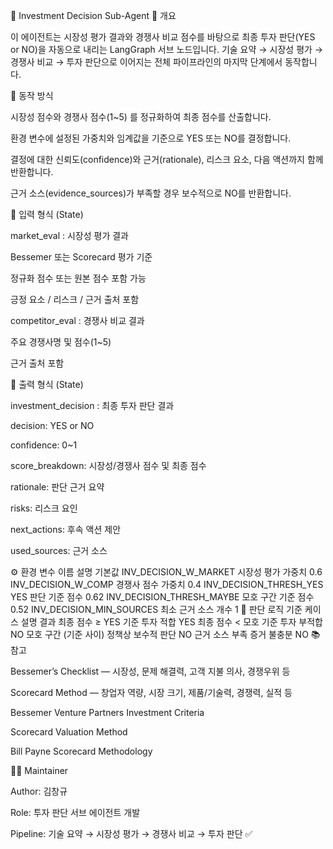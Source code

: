 🧠 Investment Decision Sub-Agent
📌 개요

이 에이전트는 시장성 평가 결과와 경쟁사 비교 점수를 바탕으로 최종 투자 판단(YES or NO)을 자동으로 내리는 LangGraph 서브 노드입니다.
기술 요약 → 시장성 평가 → 경쟁사 비교 → 투자 판단으로 이어지는 전체 파이프라인의 마지막 단계에서 동작합니다.

🧭 동작 방식

시장성 점수와 경쟁사 점수(1~5) 를 정규화하여 최종 점수를 산출합니다.

환경 변수에 설정된 가중치와 임계값을 기준으로 YES 또는 NO를 결정합니다.

결정에 대한 신뢰도(confidence)와 근거(rationale), 리스크 요소, 다음 액션까지 함께 반환합니다.

근거 소스(evidence_sources)가 부족할 경우 보수적으로 NO를 반환합니다.

🧾 입력 형식 (State)

market_eval : 시장성 평가 결과

Bessemer 또는 Scorecard 평가 기준

정규화 점수 또는 원본 점수 포함 가능

긍정 요소 / 리스크 / 근거 출처 포함

competitor_eval : 경쟁사 비교 결과

주요 경쟁사명 및 점수(1~5)

근거 출처 포함

🧮 출력 형식 (State)

investment_decision : 최종 투자 판단 결과

decision: YES or NO

confidence: 0~1

score_breakdown: 시장성/경쟁사 점수 및 최종 점수

rationale: 판단 근거 요약

risks: 리스크 요인

next_actions: 후속 액션 제안

used_sources: 근거 소스

⚙️ 환경 변수
이름	설명	기본값
INV_DECISION_W_MARKET	시장성 평가 가중치	0.6
INV_DECISION_W_COMP	경쟁사 점수 가중치	0.4
INV_DECISION_THRESH_YES	YES 판단 기준 점수	0.62
INV_DECISION_THRESH_MAYBE	모호 구간 기준 점수	0.52
INV_DECISION_MIN_SOURCES	최소 근거 소스 개수	1
🧪 판단 로직 기준
케이스	설명	결과
최종 점수 ≥ YES 기준	투자 적합	YES
최종 점수 < 모호 기준	투자 부적합	NO
모호 구간 (기준 사이)	정책상 보수적 판단	NO
근거 소스 부족	증거 불충분	NO
📚 참고

Bessemer’s Checklist — 시장성, 문제 해결력, 고객 지불 의사, 경쟁우위 등

Scorecard Method — 창업자 역량, 시장 크기, 제품/기술력, 경쟁력, 실적 등

Bessemer Venture Partners Investment Criteria

Scorecard Valuation Method

Bill Payne Scorecard Methodology

🧑‍💻 Maintainer

Author: 김창규

Role: 투자 판단 서브 에이전트 개발

Pipeline: 기술 요약 → 시장성 평가 → 경쟁사 비교 → 투자 판단 ✅
